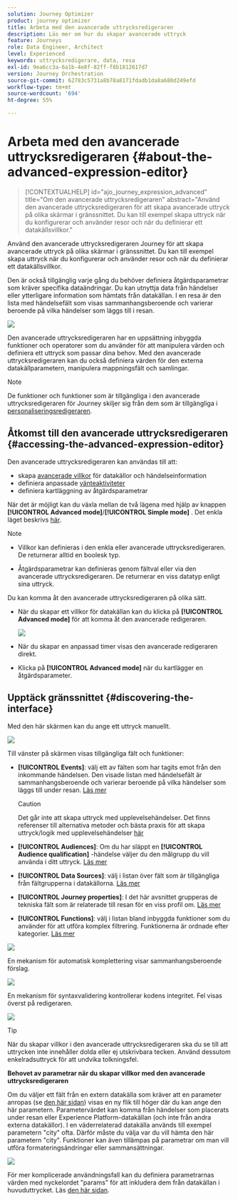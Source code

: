 ```yaml
---
solution: Journey Optimizer
product: journey optimizer
title: Arbeta med den avancerade uttrycksredigeraren
description: Läs mer om hur du skapar avancerade uttryck
feature: Journeys
role: Data Engineer, Architect
level: Experienced
keywords: uttrycksredigerare, data, resa
exl-id: 9ea6cc3a-6a1b-4e8f-82ff-f8b1812617d7
version: Journey Orchestration
source-git-commit: 62783c5731a8b78a8171fdadb1da8a680d249efd
workflow-type: tm+mt
source-wordcount: '694'
ht-degree: 55%

---
```


# Arbeta med den avancerade uttrycksredigeraren {#about-the-advanced-expression-editor}

>[!CONTEXTUALHELP]
>id="ajo_journey_expression_advanced"
>title="Om den avancerade uttrycksredigeraren"
>abstract="Använd den avancerade uttrycksredigeraren för att skapa avancerade uttryck på olika skärmar i gränssnittet. Du kan till exempel skapa uttryck när du konfigurerar och använder resor och när du definierar ett datakällsvillkor."

Använd den avancerade uttrycksredigeraren Journey för att skapa avancerade uttryck på olika skärmar i gränssnittet. Du kan till exempel skapa uttryck när du konfigurerar och använder resor och när du definierar ett datakällsvillkor.

Den är också tillgänglig varje gång du behöver definiera åtgärdsparametrar som kräver specifika dataändringar. Du kan utnyttja data från händelser eller ytterligare information som hämtats från datakällan. I en resa är den lista med händelsefält som visas sammanhangsberoende och varierar beroende på vilka händelser som läggs till i resan.

![](../assets/journey65.png)


Den avancerade uttrycksredigeraren har en uppsättning inbyggda funktioner och operatorer som du använder för att manipulera värden och definiera ett uttryck som passar dina behov. Med den avancerade uttrycksredigeraren kan du också definiera värden för den externa datakällparametern, manipulera mappningsfält och samlingar.

>[!NOTE]
>
>De funktioner och funktioner som är tillgängliga i den avancerade uttrycksredigeraren för Journey skiljer sig från dem som är tillgängliga i [personaliseringsredigeraren](../../personalization/functions/functions.md).

## Åtkomst till den avancerade uttrycksredigeraren {#accessing-the-advanced-expression-editor}

Den avancerade uttrycksredigeraren kan användas till att:

* skapa [avancerade villkor](../condition-activity.md#about_condition) för datakällor och händelseinformation
* definiera anpassade [vänteaktiviteter](../wait-activity.md#custom)
* definiera kartläggning av åtgärdsparametrar

När det är möjligt kan du växla mellan de två lägena med hjälp av knappen **[!UICONTROL Advanced mode]**/**[!UICONTROL Simple mode]** . Det enkla läget beskrivs [här](../condition-activity.md#about_condition).

>[!NOTE]
>
>* Villkor kan definieras i den enkla eller avancerade uttrycksredigeraren. De returnerar alltid en boolesk typ.
>
>* Åtgärdsparametrar kan definieras genom fältval eller via den avancerade uttrycksredigeraren. De returnerar en viss datatyp enligt sina uttryck.

Du kan komma åt den avancerade uttrycksredigeraren på olika sätt.

* När du skapar ett villkor för datakällan kan du klicka på **[!UICONTROL Advanced mode]** för att komma åt den avancerade redigeraren.

  ![](../assets/journeyuc2_33.png)

* När du skapar en anpassad timer visas den avancerade redigeraren direkt.
* Klicka på **[!UICONTROL Advanced mode]** när du kartlägger en åtgärdsparameter.

## Upptäck gränssnittet {#discovering-the-interface}

Med den här skärmen kan du ange ett uttryck manuellt.

![](../assets/journey70.png)

Till vänster på skärmen visas tillgängliga fält och funktioner:

* **[!UICONTROL Events]**: välj ett av fälten som har tagits emot från den inkommande händelsen. Den visade listan med händelsefält är sammanhangsberoende och varierar beroende på vilka händelser som läggs till under resan. [Läs mer](../../event/about-events.md)

  >[!CAUTION]
  >
  >Det går inte att skapa uttryck med upplevelsehändelser. Det finns referenser till alternativa metoder och bästa praxis för att skapa uttryck/logik med upplevelsehändelser [här](../../building-journeys/exp-event-lookup.md)

* **[!UICONTROL Audiences]**: Om du har släppt en **[!UICONTROL Audience qualification]** -händelse väljer du den målgrupp du vill använda i ditt uttryck. [Läs mer](../condition-activity.md#using-a-segment)
* **[!UICONTROL Data Sources]**: välj i listan över fält som är tillgängliga från fältgrupperna i datakällorna. [Läs mer](../../datasource/about-data-sources.md)
* **[!UICONTROL Journey properties]**: I det här avsnittet grupperas de tekniska fält som är relaterade till resan för en viss profil om. [Läs mer](journey-properties.md)
* **[!UICONTROL Functions]**: välj i listan bland inbyggda funktioner som du använder för att utföra komplex filtrering. Funktionerna är ordnade efter kategorier. [Läs mer](functions.md)

![](../assets/journey65.png)

En mekanism för automatisk komplettering visar sammanhangsberoende förslag.

![](../assets/journey68.png)

En mekanism för syntaxvalidering kontrollerar kodens integritet. Fel visas överst på redigeraren.

![](../assets/journey69.png)


>[!TIP]
>
>När du skapar villkor i den avancerade uttrycksredigeraren ska du se till att uttrycken inte innehåller dolda eller ej utskrivbara tecken. Använd dessutom enkelradsuttryck för att undvika tolkningsfel.


**Behovet av parametrar när du skapar villkor med den avancerade uttrycksredigeraren**

Om du väljer ett fält från en extern datakälla som kräver att en parameter anropas (se [den här sidan](../../datasource/external-data-sources.md)) visas en ny flik till höger där du kan ange den här parametern. Parametervärdet kan komma från händelser som placerats under resan eller Experience Platform-datakällan (och inte från andra externa datakällor). I en väderrelaterad datakälla används till exempel parametern &quot;city&quot; ofta. Därför måste du välja var du vill hämta den här parametern &quot;city&quot;. Funktioner kan även tillämpas på parametrar om man vill utföra formateringsändringar eller sammansättningar.

![](../assets/journeyuc2_19.png)

För mer komplicerade användningsfall kan du definiera parametrarnas värden med nyckelordet &quot;params&quot; för att inkludera dem från datakällan i huvuduttrycket. Läs [den här sidan](../expression/field-references.md).

